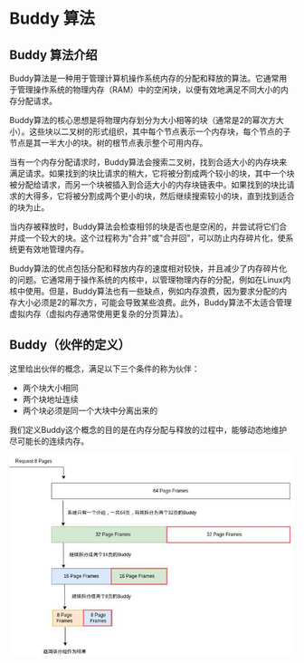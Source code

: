# Buddy 算法

## Buddy 算法介绍

Buddy算法是一种用于管理计算机操作系统内存的分配和释放的算法。它通常用于管理操作系统的物理内存（RAM）中的空闲块，以便有效地满足不同大小的内存分配请求。  

Buddy算法的核心思想是将物理内存划分为大小相等的块（通常是2的幂次方大小）。这些块以二叉树的形式组织，其中每个节点表示一个内存块，每个节点的子节点是其一半大小的块。树的根节点表示整个可用内存。  

当有一个内存分配请求时，Buddy算法会搜索二叉树，找到合适大小的内存块来满足请求。如果找到的块比请求的稍大，它将被分割成两个较小的块，其中一个块被分配给请求，而另一个块被插入到合适大小的内存块链表中。如果找到的块比请求的大得多，它将被分割成两个更小的块，然后继续搜索较小的块，直到找到适合的块为止。  

当内存被释放时，Buddy算法会检查相邻的块是否也是空闲的，并尝试将它们合并成一个较大的块。这个过程称为"合并"或"合并回"，可以防止内存碎片化，使系统更有效地管理内存。  

Buddy算法的优点包括分配和释放内存的速度相对较快，并且减少了内存碎片化的问题。它通常用于操作系统的内核中，以管理物理内存的分配，例如在Linux内核中使用。但是，Buddy算法也有一些缺点，例如内存浪费，因为要求分配的内存大小必须是2的幂次方，可能会导致某些浪费。此外，Buddy算法不太适合管理虚拟内存（虚拟内存通常使用更复杂的分页算法）。  

## Buddy（伙伴的定义）

这里给出伙伴的概念，满足以下三个条件的称为伙伴：

- 两个块大小相同
- 两个块地址连续
- 两个块必须是同一个大块中分离出来的

我们定义Buddy这个概念的目的是在内存分配与释放的过程中，能够动态地维护尽可能长的连续内存。  

![分配过程](pic/buddy_alloc_8_pages.png)
